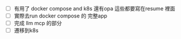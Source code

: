 - [ ] 有用了 docker compose and k8s 還有opa 這些都要寫在resume 裡面
- [ ] 實際去run docker compose 的 完整app
- [ ] 完成 llm mcp 的部分
- [ ] 遷移到k8s